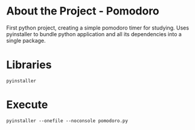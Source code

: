 # About the Project - Pomodoro
First python project, creating a simple pomodoro timer for studying. Uses pyinstaller to bundle python application and all its dependencies into a single package. 

# Libraries

`pyinstaller`

# Execute

`pyinstaller --onefile --noconsole pomodoro.py`

